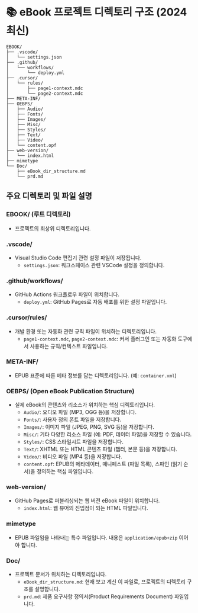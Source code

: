# 📚 eBook 프로젝트 디렉토리 구조 (2024 최신)

```
EBOOK/
├── .vscode/
│   └── settings.json
├── .github/
│   └── workflows/
│       └── deploy.yml
├── .cursor/
│   └── rules/
│       ├── page1-context.mdc
│       └── page2-context.mdc
├── META-INF/
├── OEBPS/
│   ├── Audio/
│   ├── Fonts/
│   ├── Images/
│   ├── Misc/
│   ├── Styles/
│   ├── Text/
│   ├── Video/
│   └── content.opf
├── web-version/
│   └── index.html
├── mimetype
└── Doc/
    ├── eBook_dir_structure.md
    └── prd.md
```

## 주요 디렉토리 및 파일 설명

### EBOOK/ (루트 디렉토리)
- 프로젝트의 최상위 디렉토리입니다.

### .vscode/
- Visual Studio Code 편집기 관련 설정 파일이 저장됩니다.
    - `settings.json`: 워크스페이스 관련 VSCode 설정을 정의합니다.

### .github/workflows/
- GitHub Actions 워크플로우 파일이 위치합니다.
    - `deploy.yml`: GitHub Pages로 자동 배포를 위한 설정 파일입니다.

### .cursor/rules/
- 개발 환경 또는 자동화 관련 규칙 파일이 위치하는 디렉토리입니다.
    - `page1-context.mdc`, `page2-context.mdc`: 커서 플러그인 또는 자동화 도구에서 사용하는 규칙/컨텍스트 파일입니다.

### META-INF/
- EPUB 표준에 따른 메타 정보를 담는 디렉토리입니다. (예: `container.xml`)

### OEBPS/ (Open eBook Publication Structure)
- 실제 eBook의 콘텐츠와 리소스가 위치하는 핵심 디렉토리입니다.
    - `Audio/`: 오디오 파일 (MP3, OGG 등)을 저장합니다.
    - `Fonts/`: 사용자 정의 폰트 파일을 저장합니다.
    - `Images/`: 이미지 파일 (JPEG, PNG, SVG 등)을 저장합니다.
    - `Misc/`: 기타 다양한 리소스 파일 (예: PDF, 데이터 파일)을 저장할 수 있습니다.
    - `Styles/`: CSS 스타일시트 파일을 저장합니다.
    - `Text/`: XHTML 또는 HTML 콘텐츠 파일 (챕터, 본문 등)을 저장합니다.
    - `Video/`: 비디오 파일 (MP4 등)을 저장합니다.
    - `content.opf`: EPUB의 메타데이터, 매니페스트 (파일 목록), 스파인 (읽기 순서)을 정의하는 핵심 파일입니다.

### web-version/
- GitHub Pages로 퍼블리싱되는 웹 버전 eBook 파일이 위치합니다.
    - `index.html`: 웹 뷰어의 진입점이 되는 HTML 파일입니다.

### mimetype
- EPUB 파일임을 나타내는 특수 파일입니다. 내용은 `application/epub+zip` 이어야 합니다.

### Doc/
- 프로젝트 문서가 위치하는 디렉토리입니다.
    - `eBook_dir_structure.md`: 현재 보고 계신 이 파일로, 프로젝트의 디렉토리 구조를 설명합니다.
    - `prd.md`: 제품 요구사항 정의서(Product Requirements Document) 파일입니다.